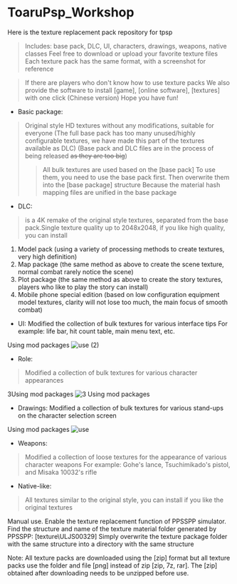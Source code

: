 # ToaruPsp_Workshop
Here is the texture replacement pack repository for tpsp
> Includes: base pack, DLC, UI, characters, drawings, weapons, native classes
Feel free to download or upload your favorite texture files
Each texture pack has the same format, with a screenshot for reference

> If there are players who don't know how to use texture packs
We also provide the software to install [game], [online software], [textures] with one click (Chinese version)
Hope you have fun!


* Basic package:
> Original style HD textures without any modifications, suitable for everyone
(The full base pack has too many unused/highly configurable textures, we have made this part of the textures available as DLC)
(Base pack and DLC files are in the process of being released ~~as they are too big~~)
>> All bulk textures are used based on the [base pack]
To use them, you need to use the base pack first.
Then overwrite them into the [base package] structure
Because the material hash mapping files are unified in the base package

* DLC:
> is a 4K remake of the original style textures, separated from the base pack.Single texture quality up to 2048x2048, if you like high quality, you can install
1. Model pack (using a variety of processing methods to create textures, very high definition)
2. Map package (the same method as above to create the scene texture, normal combat rarely notice the scene)
3. Plot package (the same method as above to create the story textures, players who like to play the story can install)
4. Mobile phone special edition (based on low configuration equipment model textures, clarity will not lose too much, the main focus of smooth combat)

* UI:
Modified the collection of bulk textures for various interface tips
For example: life bar, hit count table, main menu text, etc.

Using mod packages
![use (2)](https://user-images.githubusercontent.com/84516878/224704101-77a0b5dd-dc3b-46ea-9767-b43bc3490c64.png)


* Role:
> Modified a collection of bulk textures for various character appearances

3Using mod packages
![3 Using mod packages](https://user-images.githubusercontent.com/74826767/221359337-f7189b72-c4ef-4d63-8874-3778c8ea09fd.png)

* Drawings:
Modified a collection of bulk textures for various stand-ups on the character selection screen

Using mod packages
![use](https://user-images.githubusercontent.com/84516878/224704159-45e0da97-6e7f-4847-8dd8-bfa293a85705.png)


* Weapons:
> Modified a collection of loose textures for the appearance of various character weapons
For example: Gohe's lance, Tsuchimikado's pistol, and Misaka 10032's rifle

* Native-like:
> All textures similar to the original style, you can install if you like the original textures


Manual use.
Enable the texture replacement function of PPSSPP simulator.
Find the structure and name of the texture material folder generated by PPSSPP: [texture\ULJS00329]
Simply overwrite the texture package folder with the same structure into a directory with the same structure

Note: All texture packs are downloaded using the [zip] format
but all texture packs use the folder and file [png]
instead of zip [zip, 7z, rar].
The [zip] obtained after downloading needs to be unzipped before use.

